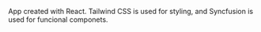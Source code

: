 App created with React. Tailwind CSS is used for styling, and Syncfusion is used for funcional componets.

